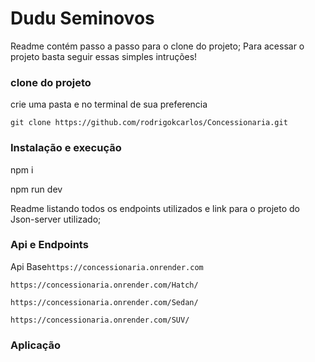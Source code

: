 # Dudu Seminovos

Readme contém passo a passo para o clone do projeto;
Para acessar o projeto basta seguir essas simples intruções!

### clone do projeto

 crie uma pasta e no terminal de sua preferencia 

 ``git clone https://github.com/rodrigokcarlos/Concessionaria.git``

### Instalação e execução
 
 npm i

 npm run dev

 Readme listando todos os endpoints utilizados e link para o projeto do Json-server
utilizado;
### Api e Endpoints

 Api Base```https://concessionaria.onrender.com```

 ``https://concessionaria.onrender.com/Hatch/``
 
 ``https://concessionaria.onrender.com/Sedan/``
  
 ``https://concessionaria.onrender.com/SUV/``

 ### Aplicação
